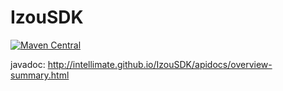 # IzouSDK

[![Maven Central](https://maven-badges.herokuapp.com/maven-central/org.intellimate.izou/sdk/badge.svg)](https://maven-badges.herokuapp.com/maven-central/org.intellimate.izou/sdk)

javadoc: http://intellimate.github.io/IzouSDK/apidocs/overview-summary.html
